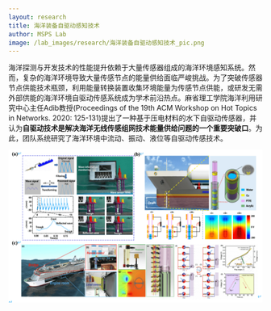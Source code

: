 ```yaml
---
layout: research
title: 海洋装备自驱动感知技术
author: MSPS Lab
image: /lab_images/research/海洋装备自驱动感知技术_pic.png
---
```


海洋探测与开发技术的性能提升依赖于大量传感器组成的海洋环境感知系统。然而，复杂的海洋环境导致大量传感节点的能量供给面临严峻挑战。为了突破传感器节点供能技术瓶颈，利用能量转换装置收集环境能量为传感节点供能，或研发无需外部供能的海洋环境自驱动传感系统成为学术前沿热点。麻省理工学院海洋利用研究中心主任Adib教授(Proceedings of the 19th ACM Workshop on Hot Topics in Networks. 2020: 125-131)提出了一种基于压电材料的水下自驱动传感器，并认为**自驱动技术是解决海洋无线传感组网技术能量供给问题的一个重要突破口**。为此，团队系统研究了海洋环境中流动、振动、液位等自驱动传感技术。
<br>
<p style="text-align:center;">
<img class="center-block" style="margin:auto;" src="/lab_images/research/海洋装备自驱动感知技术_pic.png" alt="Publications on Multivalent Batteries"/>
</p>
